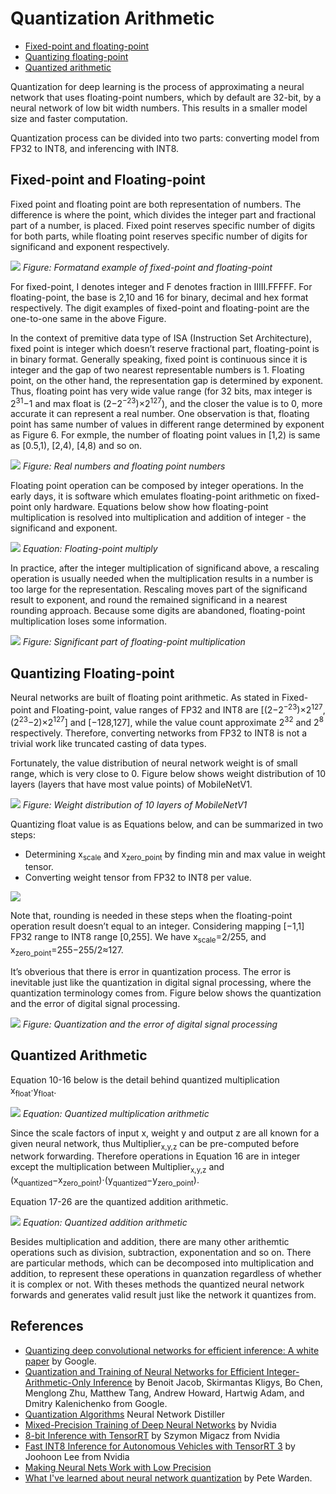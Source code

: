 ﻿# Quantization Arithmetic  
   * [Fixed-point and floating-point](#fixed-point-and-floating-point)
   * [Quantizing floating-point](#quantizing-floating-point)
   * [Quantized arithmetic](#quantized-arithmetic)
  
Quantization for deep learning is the process of approximating a neural network that uses floating-point numbers, which by default are 32-bit, by a neural network of low bit width numbers. This results in a smaller model size and faster computation.

Quantization process can be divided into two parts: converting model from FP32 to INT8, and inferencing with INT8.

## Fixed-point and Floating-point

Fixed point and floating point are both representation of numbers. The difference is where the point, which divides the integer part and fractional part of a number, is placed. Fixed point reserves specific number of digits for both parts, while floating point reserves specific number of digits for significand and exponent respectively.

![](./figs/fp-int-define.jpg)
*Figure: Formatand example of fixed-point and floating-point*

For fixed-point, I denotes integer and F denotes fraction in IIIII.FFFFF. For floating-point, the base is 2,10 and 16 for binary, decimal and hex format respectively. The digit examples of fixed-point and floating-point are the one-to-one same in the above Figure.

In the context of premitive data type of ISA (Instruction Set Architecture), fixed point is integer which doesn’t reserve fractional part, floating-point is in binary format. Generally speaking, fixed point is continuous since it is integer and the gap of two nearest representable numbers is 1. Floating point, on the other hand, the representation gap is determined by exponent. Thus, floating point has very wide value range (for 32 bits, max integer is 2<sup>31</sup>−1 and max float is (2−2<sup>−23</sup>)×2<sup>127</sup>), and the closer the value is to 0, more accurate it can represent a real number. One observation is that, floating point has same number of values in different range determined by exponent as Figure 6. For exmple, the number of floating point values in [1,2) is same as [0.5,1), [2,4), [4,8) and so on.

![](./figs/fp-distribution.png)
*Figure: Real numbers and floating point numbers*

Floating point operation can be composed by integer operations. In the early days, it is software which emulates floating-point arithmetic on fixed-point only hardware. Equations below show how floating-point multiplication is resolved into multiplication and addition of integer - the significand and exponent.

![](./figs/floating_point_multiply.png)
*Equation: Floating-point multiply*

In practice, after the integer multiplication of significand above, a rescaling operation is usually needed when the multiplication results in a number is too large for the representation. Rescaling moves part of the significand result to exponent, and round the remained significand in a nearest rounding approach. Because some digits are abandoned, floating-point multiplication loses some information.

![](./figs/fp-mul-precision.jpg)
*Figure: Significant part of floating-point multiplication*

## Quantizing Floating-point

Neural networks are built of floating point arithmetic. As stated in Fixed-point and Floating-point, value ranges of FP32 and INT8 are [(2−2<sup>−23</sup>)×2<sup>127</sup>,(2<sup>23</sup>−2)×2<sup>127</sup>] and [−128,127], while the value count approximate 2<sup>32</sup> and 2<sup>8</sup> respectively. Therefore, converting networks from FP32 to INT8 is not a trivial work like truncated casting of data types.

Fortunately, the value distribution of neural network weight is of small range, which is very close to 0. Figure below shows weight distribution of 10 layers (layers that have most value points) of MobileNetV1.

![](./figs/mobilenet1-weight-distribution.svg)
*Figure: Weight distribution of 10 layers of MobileNetV1*
  
Quantizing float value is as Equations below, and can be summarized in two steps:

  * Determining x<sub>scale</sub> and x<sub>zero_point</sub> by finding min and max value in weight tensor.
  * Converting weight tensor from FP32 to INT8 per value.

![](./figs/quantizing_float_point_values.png)

Note that, rounding is needed in these steps when the floating-point operation result doesn’t equal to an integer. Considering mapping [−1,1] FP32 range to INT8 range [0,255]. We have x<sub>scale</sub>=2/255, and x<sub>zero_point</sub>=255−255/2≈127. 

It’s obverious that there is error in quantization process. The error is inevitable just like the quantization in digital signal processing, where the quantization terminology comes from. Figure below shows the quantization and the error of digital signal processing.

![](./figs/signal-quantization-error.png)
*Figure: Quantization and the error of digital signal processing*

## Quantized Arithmetic

Equation 10-16 below is the detail behind quantized multiplication x<sub>float</sub>⋅y<sub>float</sub>. 

![](./figs/quantizied_multiplication_arithmetic.png)
*Equation: Quantized multiplication arithmetic*

Since the scale factors of input x, weight y and output z are all known for a given neural network, thus Multiplier<sub>x,y,z</sub> can be pre-computed before network forwarding. Therefore operations in Equation 16 are in integer except the multiplication between Multiplier<sub>x,y,z</sub> and (x<sub>quantized</sub>−x<sub>zero_point</sub>)⋅(y<sub>quantized</sub>−y<sub>zero_point</sub>).

Equation 17-26 are the quantized addition arithmetic.

![](./figs/quantizied_addition_arithmetic.png)
*Equation: Quantized addition arithmetic*

Besides multiplication and addition, there are many other arithemtic operations such as division, subtraction, exponentation and so on. There are particular methods, which can be decomposed into multiplication and addition, to represent these operations in quanzation regardless of whether it is complex or not. With theses methods the quantized neural network forwards and generates valid result just like the network it quantizes from.
   
## References
* [Quantizing deep convolutional networks for efficient inference: A white paper](https://arxiv.org/pdf/1806.08342.pdf) by Google.
* [Quantization and Training of Neural Networks for Efficient Integer-Arithmetic-Only Inference](https://arxiv.org/pdf/1712.05877.pdf) by Benoit Jacob, Skirmantas Kligys, Bo Chen, Menglong Zhu, Matthew Tang, Andrew Howard, Hartwig Adam, and Dmitry Kalenichenko from Google.
* [Quantization Algorithms](https://nervanasystems.github.io/distiller/algo_quantization.html) Neural Network Distiller
* [Mixed-Precision Training of Deep Neural Networks](https://devblogs.nvidia.com/mixed-precision-training-deep-neural-networks/) by Nvidia
* [8-bit Inference with TensorRT](http://on-demand.gputechconf.com/gtc/2017/presentation/s7310-8-bit-inference-with-tensorrt.pdf) by Szymon Migacz from Nvidia
* [Fast INT8 Inference for Autonomous Vehicles with TensorRT 3](https://devblogs.nvidia.com/int8-inference-autonomous-vehicles-tensorrt/) by Joohoon Lee from Nvidia
* [Making Neural Nets Work with Low Precision](https://sahnimanas.github.io/post/quantization-in-tflite/) 
* [What I've learned about neural network quantization](https://petewarden.com/2017/06/22/what-ive-learned-about-neural-network-quantization/) by Pete Warden.
